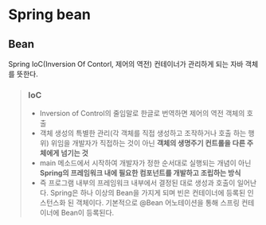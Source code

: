 # Spring bean
## Bean
Spring IoC(Inversion Of Contorl, 제어의 역전) 컨테이너가 관리하게 되는 자바 객체를 뜻한다.
> ### IoC
> + Inversion of Control의 줄임말로 한글로 번역하면 제어의 역전 객체의 호출
> + 객체 생성의 특별한 관리(각 객체를 직접 생성하고 조작하거나 호출 하는 행위) 위임을 개발자가 직접하는 것이 아닌 <b>객체의 생명주기 컨트롤을 다른 주체에게 넘기는 것</b>
> + main 메소드에서 시작하여 개발자가 정한 순서대로 실행되는 개념이 아닌 <b>Spring의 프레임워크 내에 필요한 컴포넌트를 개발하고 조립하는 방식</b>
> + 즉 프로그램 내부의 프레임워크 내부에서 결정된 대로 생성과 호출이 일어난다.
Spring은 하나 이상의 Bean을 가지게 되며 빈은 컨테이너에 등록된 인스턴스화 된 객체이다. 기본적으로 @Bean 어노테이션을 통해 스프링 컨테이너에 Bean이 등록된다.
 

